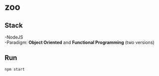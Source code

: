 # zoo
## Stack

-NodeJS  
-Paradigm: **Object Oriented** and **Functional Programming** (two versions)

## Run

```
npm start
```
